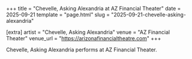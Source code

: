 +++
title = "Chevelle, Asking Alexandria at AZ Financial Theater"
date = 2025-09-21
template = "page.html"
slug = "2025-09-21-chevelle-asking-alexandria"

[extra]
artist = "Chevelle, Asking Alexandria"
venue = "AZ Financial Theater"
venue_url = "https://arizonafinancialtheatre.com"
+++

Chevelle, Asking Alexandria performs at AZ Financial Theater.
